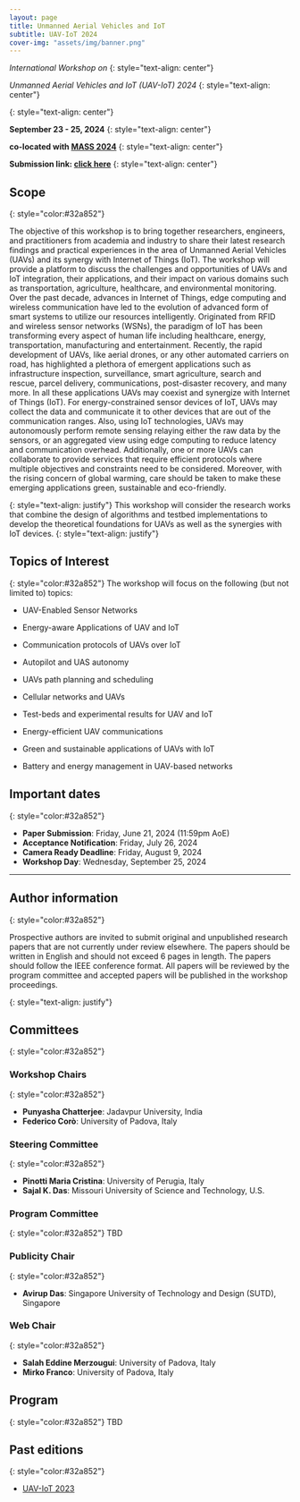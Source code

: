 ```yaml
---
layout: page
title: Unmanned Aerial Vehicles and IoT
subtitle: UAV-IoT 2024
cover-img: "assets/img/banner.png"
---
```





_International Workshop on_
{: style="text-align: center"}

_Unmanned Aerial Vehicles and IoT (UAV-IoT) 2024_
{: style="text-align: center"}

<!-- Padova, Italy -->
{: style="text-align: center"}

**September 23 - 25, 2024**
{: style="text-align: center"}

**co-located with [MASS 2024](https://sites.google.com/view/ieee-mass-2024)**
{: style="text-align: center"}

**Submission link: [click here](TBD)**
{: style="text-align: center"}


## Scope
{: style="color:#32a852"}

The objective of this workshop is to bring together researchers, engineers, and practitioners from academia and industry to share their latest research findings and practical experiences in the area of Unmanned Aerial Vehicles (UAVs) and its synergy with Internet of Things (IoT). The workshop will provide a platform to discuss the challenges and opportunities of UAVs and IoT integration, their applications, and their impact on various domains such as transportation, agriculture, healthcare, and environmental monitoring. 
Over the past decade, advances in Internet of Things, edge computing and wireless communication have led to the evolution of advanced form of smart systems to utilize our resources intelligently. Originated from RFID and wireless sensor networks (WSNs), the paradigm of IoT has been transforming every aspect of human life including healthcare, energy, transportation, manufacturing and entertainment. Recently, the rapid development of UAVs, like aerial drones, or any other automated carriers on road, has highlighted a plethora of emergent applications such as infrastructure inspection, surveillance, smart agriculture, search and rescue, parcel delivery, communications, post-disaster recovery, and many more. In all these applications UAVs may coexist and synergize with Internet of Things (IoT). For energy-constrained sensor devices of IoT, UAVs may collect the data and communicate it to other devices that are out of the communication ranges. Also, using IoT technologies, UAVs may autonomously perform remote sensing relaying either the raw data by the sensors, or an aggregated view using edge computing to reduce latency and communication overhead. Additionally, one or more UAVs can collaborate to provide services that require efficient protocols where multiple objectives and constraints need to be considered. Moreover, with the rising concern of global warming, care should be taken to make these emerging applications green, sustainable and eco-friendly.

{: style="text-align: justify"}
This workshop will consider the research works that combine the design of algorithms and testbed implementations to develop the theoretical foundations for UAVs as well as the synergies with IoT devices. {: style="text-align: justify"}
## Topics of Interest
{: style="color:#32a852"}
The workshop will focus on the following (but not limited
to) topics:

- UAV-Enabled Sensor Networks
  
- Energy-aware Applications of UAV and IoT
  
- Communication protocols of UAVs over IoT
  
- Autopilot and UAS autonomy
  
- UAVs path planning and scheduling
  
- Cellular networks and UAVs
  
- Test-beds and experimental results for UAV and IoT
  
- Energy-efficient UAV communications
  
- Green and sustainable applications of UAVs with IoT
  
- Battery and energy management in UAV-based networks

## Important dates
{: style="color:#32a852"}

- **Paper Submission**: Friday, June 21, 2024 (11:59pm AoE) 
- **Acceptance Notification**:  Friday, July 26, 2024 
- **Camera Ready Deadline**: Friday, August 9, 2024 <!--firm - [Instructions](https://sites.google.com/view/ieee-mass-2024) -->
- **Workshop Day**: Wednesday, September 25, 2024 


* * *

## Author information
{: style="color:#32a852"}

Prospective authors are invited to submit original and unpublished research papers that
are not currently under review elsewhere. The papers should be written in English and
should not exceed 6 pages in length. The papers should follow the IEEE conference
format. All papers will be reviewed by the program committee and accepted papers will
be published in the workshop proceedings.

{: style="text-align: justify"}


## Committees
{: style="color:#32a852"}

### Workshop Chairs
{: style="color:#32a852"}
- **Punyasha Chatterjee**: Jadavpur University, India
- **Federico Corò**: University of Padova, Italy

### Steering Committee
{: style="color:#32a852"}
- **Pinotti Maria Cristina**: University of Perugia, Italy
- **Sajal K. Das**: Missouri University of Science and Technology, U.S.
  
### Program Committee
{: style="color:#32a852"}
TBD


### Publicity Chair
{: style="color:#32a852"}
- **Avirup Das**: Singapore University of Technology and Design (SUTD), Singapore

### Web Chair
{: style="color:#32a852"}
- **Salah Eddine Merzougui**: University of Padova, Italy
- **Mirko Franco**: University of Padova, Italy
  
## Program
{: style="color:#32a852"}
TBD

## Past editions
{: style="color:#32a852"}
- [UAV-IoT 2023](https://sites.google.com/view/ieee-mass-uav-iot-2023/home)
